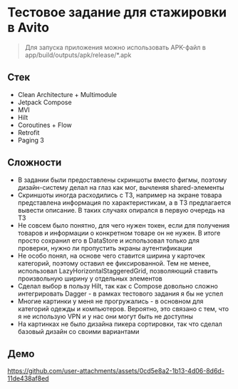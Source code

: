 # Тестовое задание для стажировки в Avito

> Для запуска приложения можно использовать APK-файл в app/build/outputs/apk/release/*.apk

## Стек
* Clean Architecture + Multimodule
* Jetpack Compose
* MVI
* Hilt
* Coroutines + Flow
* Retrofit
* Paging 3

## Сложности
* В задании были предоставлены скриншоты вместо фигмы, поэтому дизайн-систему делал на глаз как мог, вычленяя shared-элементы
* Скриншоты иногда расходились с ТЗ, например на экране товара представлена информация по характеристикам, а в ТЗ предлагается вывести описание. В таких случаях опирался в первую очередь на ТЗ
* Не совсем было понятно, для чего нужен токен, если для получения товаров и информации о конкретном товаре он не нужен. В итоге просто сохранил его в DataStore и использовал только для проверки, нужно ли пропустить экраны аутентификации
* Не особо понял, на основе чего ставится ширина у карточек категорий, поэтому оставил ее фиксированной. Тем не менее, использовал LazyHorizontalStaggeredGrid, позволяющий ставить произвольную ширину у отдельных элементов
* Сделал выбор в пользу Hilt, так как с Compose довольно сложно интегрировать Dagger - в рамках тестового задания я бы не успел
* Многие картинки у меня не прогружались - в основном для категорий одежды и компьютеров. Вероятно, это связано с тем, что я не использую VPN и у нас они могут быть не доступны
* На картинках не было дизайна пикера сортировки, так что сделал базовый дизайн со своими вариантами

## Демо

https://github.com/user-attachments/assets/0cd5e8a2-1b13-4d06-8d6d-11de438af8ed

